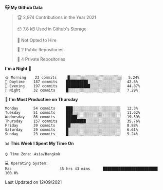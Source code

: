 <!--START_SECTION:waka-->
**🐱 My Github Data** 

> 🏆 2,974 Contributions in the Year 2021
 > 
> 📦 7.8 kB Used in Github's Storage 
 > 
> 🚫 Not Opted to Hire
 > 
> 📜 2 Public Repositories 
 > 
> 🔑 4 Private Repositories  
 > 
**I'm a Night 🦉** 

```text
🌞 Morning    23 commits     █░░░░░░░░░░░░░░░░░░░░░░░░   5.24% 
🌆 Daytime    187 commits    ██████████░░░░░░░░░░░░░░░   42.6% 
🌃 Evening    197 commits    ███████████░░░░░░░░░░░░░░   44.87% 
🌙 Night      32 commits     █░░░░░░░░░░░░░░░░░░░░░░░░   7.29%

```
📅 **I'm Most Productive on Thursday** 

```text
Monday       54 commits     ███░░░░░░░░░░░░░░░░░░░░░░   12.3% 
Tuesday      51 commits     ███░░░░░░░░░░░░░░░░░░░░░░   11.62% 
Wednesday    86 commits     █████░░░░░░░░░░░░░░░░░░░░   19.59% 
Thursday     157 commits    █████████░░░░░░░░░░░░░░░░   35.76% 
Friday       39 commits     ██░░░░░░░░░░░░░░░░░░░░░░░   8.88% 
Saturday     29 commits     █░░░░░░░░░░░░░░░░░░░░░░░░   6.61% 
Sunday       23 commits     █░░░░░░░░░░░░░░░░░░░░░░░░   5.24%

```


📊 **This Week I Spent My Time On** 

```text
⌚︎ Time Zone: Asia/Bangkok

💻 Operating System: 
Mac                      35 hrs 43 mins      █████████████████████████   100.0%

```


 Last Updated on 12/09/2021
<!--END_SECTION:waka-->